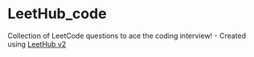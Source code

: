 # LeetHub_code
Collection of LeetCode questions to ace the coding interview! - Created using [LeetHub v2](https://github.com/arunbhardwaj/LeetHub-2.0)
